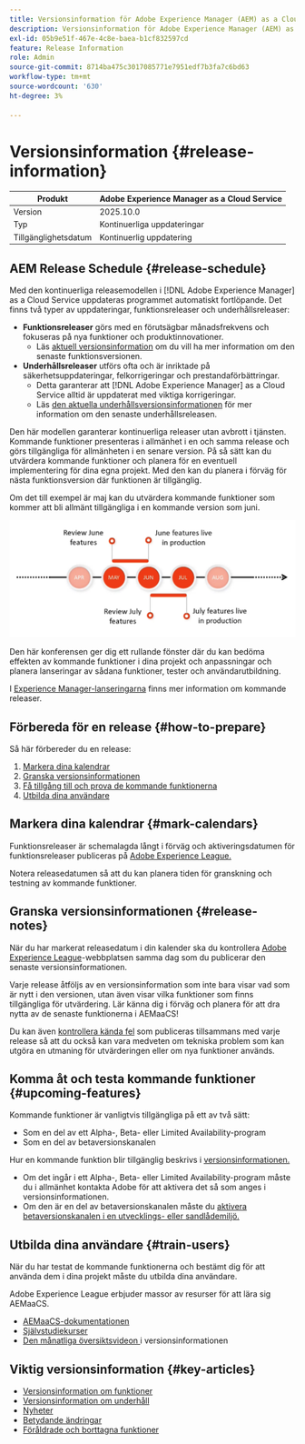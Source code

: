 ```yaml
---
title: Versionsinformation för Adobe Experience Manager (AEM) as a Cloud Service.
description: Versionsinformation för Adobe Experience Manager (AEM) as a Cloud Service.
exl-id: 05b9e51f-467e-4c8e-baea-b1cf832597cd
feature: Release Information
role: Admin
source-git-commit: 8714ba475c3017085771e7951edf7b3fa7c6bd63
workflow-type: tm+mt
source-wordcount: '630'
ht-degree: 3%

---
```



# Versionsinformation {#release-information}

| Produkt | Adobe Experience Manager as a Cloud Service |
|---|---|
| Version | 2025.10.0 |
| Typ | Kontinuerliga uppdateringar |
| Tillgänglighetsdatum | Kontinuerlig uppdatering |

## AEM Release Schedule {#release-schedule}

Med den kontinuerliga releasemodellen i [!DNL Adobe Experience Manager] as a Cloud Service uppdateras programmet automatiskt fortlöpande. Det finns två typer av uppdateringar, funktionsreleaser och underhållsreleaser:

* **Funktionsreleaser** görs med en förutsägbar månadsfrekvens och fokuseras på nya funktioner och produktinnovationer.
   * Läs [aktuell versionsinformation](/help/release-notes/release-notes-cloud/release-notes-current.md) om du vill ha mer information om den senaste funktionsversionen.
* **Underhållsreleaser** utförs ofta och är inriktade på säkerhetsuppdateringar, felkorrigeringar och prestandaförbättringar.
   * Detta garanterar att [!DNL Adobe Experience Manager] as a Cloud Service alltid är uppdaterat med viktiga korrigeringar.
   * Läs [den aktuella underhållsversionsinformationen](/help/release-notes/maintenance/latest.md) för mer information om den senaste underhållsreleasen.

Den här modellen garanterar kontinuerliga releaser utan avbrott i tjänsten. Kommande funktioner presenteras i allmänhet i en och samma release och görs tillgängliga för allmänheten i en senare version. På så sätt kan du utvärdera kommande funktioner och planera för en eventuell implementering för dina egna projekt. Med den kan du planera i förväg för nästa funktionsversion där funktionen är tillgänglig.

Om det till exempel är maj kan du utvärdera kommande funktioner som kommer att bli allmänt tillgängliga i en kommande version som juni.

![Kommande funktioner, bild för cadence](assets/prerelease-cadence.png)

Den här konferensen ger dig ett rullande fönster där du kan bedöma effekten av kommande funktioner i dina projekt och anpassningar och planera lanseringar av sådana funktioner, tester och användarutbildning.

I [Experience Manager-lanseringarna](https://experienceleague.adobe.com/docs/experience-manager-release-information/aem-release-updates/update-releases-roadmap.html#aem-as-cloud-service) finns mer information om kommande releaser.

## Förbereda för en release {#how-to-prepare}

Så här förbereder du en release:

1. [Markera dina kalendrar](#mark-calendars)
1. [Granska versionsinformationen](#release-notes)
1. [Få tillgång till och prova de kommande funktionerna](#upcoming-features)
1. [Utbilda dina användare](#train-users)

## Markera dina kalendrar {#mark-calendars}

Funktionsreleaser är schemalagda långt i förväg och aktiveringsdatumen för funktionsreleaser publiceras på [Adobe Experience League.](https://experienceleague.adobe.com/docs/experience-manager-release-information/aem-release-updates/update-releases-roadmap.html#aem-as-cloud-service)

Notera releasedatumen så att du kan planera tiden för granskning och testning av kommande funktioner.

## Granska versionsinformationen {#release-notes}

När du har markerat releasedatum i din kalender ska du kontrollera [Adobe Experience League](/help/release-notes/release-notes-cloud/release-notes-current.md)-webbplatsen samma dag som du publicerar den senaste versionsinformationen.

Varje release åtföljs av en versionsinformation som inte bara visar vad som är nytt i den versionen, utan även visar vilka funktioner som finns tillgängliga för utvärdering. Lär känna dig i förväg och planera för att dra nytta av de senaste funktionerna i AEMaaCS!

Du kan även [kontrollera kända fel](/help/release-notes/maintenance/latest.md) som publiceras tillsammans med varje release så att du också kan vara medveten om tekniska problem som kan utgöra en utmaning för utvärderingen eller om nya funktioner används.

## Komma åt och testa kommande funktioner {#upcoming-features}

Kommande funktioner är vanligtvis tillgängliga på ett av två sätt:

* Som en del av ett Alpha-, Beta- eller Limited Availability-program
* Som en del av betaversionskanalen

Hur en kommande funktion blir tillgänglig beskrivs i [versionsinformationen.](#release-notes)

* Om det ingår i ett Alpha-, Beta- eller Limited Availability-program måste du i allmänhet kontakta Adobe för att aktivera det så som anges i versionsinformationen.
* Om den är en del av betaversionskanalen måste du [aktivera betaversionskanalen i en utvecklings- eller sandlådemiljö.](/help/release-notes/prerelease.md)

## Utbilda dina användare {#train-users}

När du har testat de kommande funktionerna och bestämt dig för att använda dem i dina projekt måste du utbilda dina användare.

Adobe Experience League erbjuder massor av resurser för att lära sig AEMaaCS.

* [AEMaaCS-dokumentationen](https://experienceleague.adobe.com/docs/experience-manager-cloud-service.html)
* [Självstudiekurser](https://experienceleague.adobe.com/docs/experience-manager-learn/aem-tutorials/overview.html)
* [Den månatliga översiktsvideon ](/help/release-notes/release-notes-cloud/release-notes-current.md#release-video) i versionsinformationen

## Viktig versionsinformation {#key-articles}

* [Versionsinformation om funktioner](/help/release-notes/release-notes-cloud/release-notes-current.md)
* [Versionsinformation om underhåll](/help/release-notes/maintenance/latest.md)
* [Nyheter](what-is-new.md)
* [Betydande ändringar](aem-cloud-changes.md)
* [Föråldrade och borttagna funktioner](deprecated-removed-features.md)
